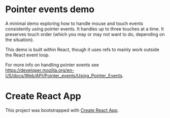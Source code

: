 # Pointer events demo

A minimal demo exploring how to handle mouse and touch events consistently using pointer events. It handles up to three touches at a time. It preserves touch order (which you may or may not want to do, depending on the situation).

This demo is built within React, though it uses refs to mainly work outside the React event loop.

For more info on handling pointer events see https://developer.mozilla.org/en-US/docs/Web/API/Pointer_events/Using_Pointer_Events.

# Create React App

This project was bootstrapped with [Create React App](https://github.com/facebook/create-react-app).


